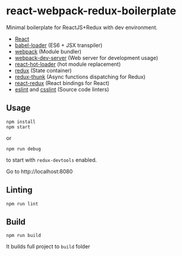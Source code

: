 # react-webpack-redux-boilerplate
Minimal boilerplate for ReactJS+Redux with dev environment.

 - [React](https://github.com/facebook/react)
 - [babel-loader](https://github.com/babel/babel-loader) (ES6 + JSX transpiler)
 - [webpack](https://github.com/webpack/webpack) (Module bundler)
 - [webpack-dev-server](https://github.com/webpack/webpack-dev-server) (Web server for development usage)
 - [react-hot-loader](https://github.com/gaearon/react-hot-loader) (hot module replacement)
 - [redux](https://github.com/rackt/redux) (State container)
 - [redux-thunk](https://github.com/gaearon/redux-thunk) (Async functions dispatching for Redux)
 - [react-redux](https://github.com/rackt/react-redux) (React bindings for React)
 - [eslint](https://github.com/eslint/eslint) and [csslint](https://github.com/CSSLint/csslint) (Source code linters)

## Usage
```
npm install
npm start
```
or
```
npm run debug
```
to start with `redux-devtools` enabled.

Go to http://localhost:8080

## Linting
```
npm run lint
```

## Build
```
npm run build
```
It builds full project to `build` folder
